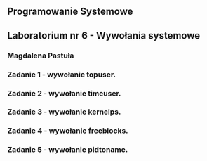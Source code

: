 ## Programowanie Systemowe
## Laboratorium nr 6 - Wywołania systemowe
### Magdalena Pastuła


### Zadanie 1 - wywołanie topuser.

### Zadanie 2 - wywołanie timeuser.


### Zadanie 3 - wywołanie kernelps.


### Zadanie 4 - wywołanie freeblocks.


### Zadanie 5 - wywołanie pidtoname.



